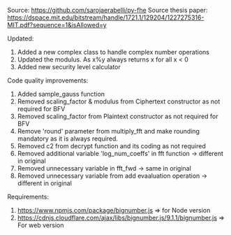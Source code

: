 Source: https://github.com/sarojaerabelli/py-fhe
Source thesis paper: https://dspace.mit.edu/bitstream/handle/1721.1/129204/1227275316-MIT.pdf?sequence=1&isAllowed=y

Updated:
1. Added a new complex class to handle complex number operations
2. Updated the modulus. As x%y always returns x for all x < 0
3. Added new security level calculator

Code quality improvements: 
1. Added sample_gauss function 
2. Removed scaling_factor & modulus from Ciphertext constructor as not required for BFV
3. Removed scaling_factor from Plaintext constructor as not required for BFV
4. Remove 'round' parameter from multiply_fft and make rounding mandatory as it is always required.
5. Removed c2 from decrypt function and its coding as not required
6. Removed additional variable 'log_num_coeffs' in fft function -> different in original
7. Removed unnecessary variable in fft_fwd -> same in original
8. Removed unnecessary variable from add evaaluation operation -> different in original

Requirements:
1. https://www.npmjs.com/package/bignumber.js => for Node version
2. https://cdnjs.cloudflare.com/ajax/libs/bignumber.js/9.1.1/bignumber.js => For web version